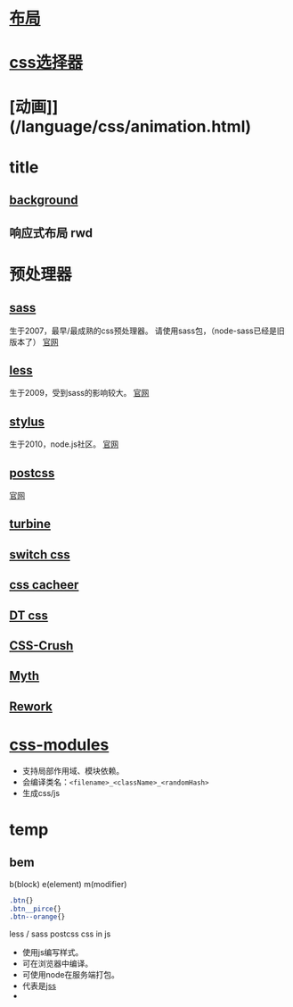# [布局](/language/css/layout.html)

# [css选择器](/language/css/cssSelector.html)

# [动画]](/language/css/animation.html)

# title
## [background](/language/css/background.html)  

## 响应式布局 rwd

# 预处理器
## [sass](/language//sass/index.html)
生于2007，最早/最成熟的css预处理器。
请使用sass包，（node-sass已经是旧版本了）
[官网](https://sass-lang.com/documentation)

## [less](/language//less/index.html)
生于2009，受到sass的影响较大。
[官网](https://lesscss.org/features/)

## [stylus](/language//stylus/index.html)
生于2010，node.js社区。
[官网](https://stylus-lang.com/)

## [postcss](/language//postcss/index.html)
[官网](https://www.postcss.com.cn/)

## [turbine]()

## [switch css]()

## [css cacheer]()

## [DT css]()

## [CSS-Crush](https://the-echoplex.net/csscrush/#api)

## [Myth](https://github.com/segmentio/myth/blob/master/Readme.md)

## [Rework](https://github.com/reworkcss/rework)

# [css-modules](language/css/css-modules/index.html)
- 支持局部作用域、模块依赖。  
- 会编译类名：`<filename>_<className>_<randomHash>`  
- 生成css/js  

# temp
## bem
b(block) e(element) m(modifier)  
``` css
.btn{}
.btn__pirce{}
.btn--orange{}
```
less / sass
postcss
css in js
- 使用js编写样式。
- 可在浏览器中编译。
- 可使用node在服务端打包。  
- 代表是[jss]()  
- 